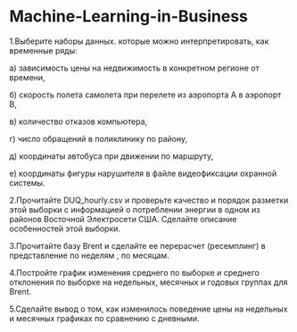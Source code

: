 # Machine-Learning-in-Business

1.Выберите наборы данных. которые можно интерпретировать, как временные ряды:

а) зависимость цены на недвижимость в конкретном регионе от времени,

б) скорость полета самолета при перелете из аэропорта А в аэропорт В,

в) количество отказов компьютера,

г) число обращений в поликлинику по району,

д) координаты автобуса при движении по маршруту,

е) координаты фигуры нарушителя в файле видеофиксации охранной системы.

2.Прочитайте DUQ_hourly.csv и проверьте качество и порядок разметки этой выборки с информацией о потреблении энергии в одном из районов Восточной Электросети США. Сделайте описание особенностей этой выборки.

3.Прочитайте базу Brent и сделайте ее перерасчет (ресемплинг) в представление по неделям , по месяцам.

4.Постройте график изменения среднего по выборке и среднего отклонения по выборке на недельных, месячных и годовых группах для Brent.

5.Сделайте вывод о том, как изменилось поведение цены на недельных и месячных графиках по сравнению с дневными.
